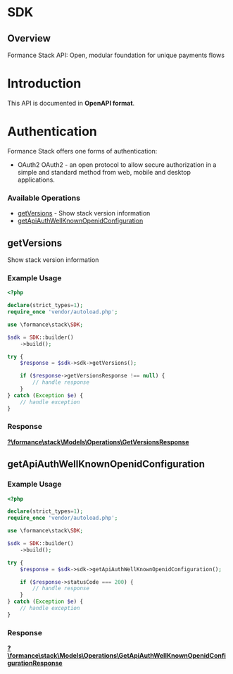 # SDK


## Overview

Formance Stack API: Open, modular foundation for unique payments flows

# Introduction
This API is documented in **OpenAPI format**.

# Authentication
Formance Stack offers one forms of authentication:
  - OAuth2
OAuth2 - an open protocol to allow secure authorization in a simple
and standard method from web, mobile and desktop applications.
<SecurityDefinitions />


### Available Operations

* [getVersions](#getversions) - Show stack version information
* [getApiAuthWellKnownOpenidConfiguration](#getapiauthwellknownopenidconfiguration)

## getVersions

Show stack version information

### Example Usage

```php
<?php

declare(strict_types=1);
require_once 'vendor/autoload.php';

use \formance\stack\SDK;

$sdk = SDK::builder()
    ->build();

try {
    $response = $sdk->sdk->getVersions();

    if ($response->getVersionsResponse !== null) {
        // handle response
    }
} catch (Exception $e) {
    // handle exception
}
```


### Response

**[?\formance\stack\Models\Operations\GetVersionsResponse](../../models/operations/GetVersionsResponse.md)**


## getApiAuthWellKnownOpenidConfiguration

### Example Usage

```php
<?php

declare(strict_types=1);
require_once 'vendor/autoload.php';

use \formance\stack\SDK;

$sdk = SDK::builder()
    ->build();

try {
    $response = $sdk->sdk->getApiAuthWellKnownOpenidConfiguration();

    if ($response->statusCode === 200) {
        // handle response
    }
} catch (Exception $e) {
    // handle exception
}
```


### Response

**[?\formance\stack\Models\Operations\GetApiAuthWellKnownOpenidConfigurationResponse](../../models/operations/GetApiAuthWellKnownOpenidConfigurationResponse.md)**

